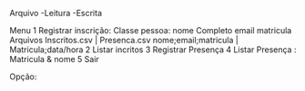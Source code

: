 Arquivo
    -Leitura
    -Escrita

Menu
    1 Registrar inscrição:
        Classe pessoa:
            nome Completo
            email
            matricula
        Arquivos
        Inscritos.csv        |  Presenca.csv
        nome;email;matricula |  Matricula;data/hora
    2 Listar incritos
    3 Registrar Presença
    4 Listar Presença : 
        Matricula & nome
    5 Sair

Opção: